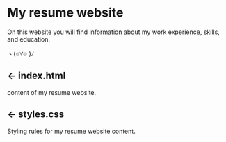 # My resume website

On this website you will find information about my work experience, skills, and education.

ヽ(๏∀๏ )ﾉ

## ← index.html

content of my resume website.

## ← styles.css

Styling rules for my resume website content.
